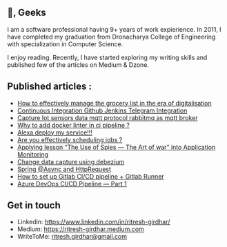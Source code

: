 
<h2> 👋, Geeks</h2>
   
I am a software professional having 9+ years of work expierience. In 2011, I have completed my graduation from Dronacharya College of Engineering with specialization in Computer Science.
<br/>

I enjoy reading. Recently, I have started exploring my writing skills and published few of the articles on Medium & Dzone.

## Published articles : 
- [How to effectively manage the grocery list in the era of digitalisation](https://medium.com/@ritresh.girdhar/how-to-effectively-manage-the-grocery-list-in-the-era-of-digitalisation-75bacc57189c?source=friends_link&sk=bdb525ff53fe7ef49dacecba3a31a8c6)
- [Continuous Integration Github Jenkins Telegram Integration](https://medium.com/@ritresh.girdhar/continuous-integration-github-jenkins-telegram-integration-dad64efaccb4?source=friends_link&sk=c093266ac807f83f365dfb85938e7143)
- [Capture Iot sensors data mqtt protocol rabbitmq as mqtt broker](https://medium.com/@ritresh.girdhar/capture-iot-sensors-data-mqtt-protocol-rabbitmq-as-mqtt-broker-30bd89ac94c3?source=friends_link&sk=505e2e179903767cf94e26fa1cc9aa3d)
- [Why to add docker linter in ci pipeline ?](https://medium.com/@ritresh.girdhar/why-to-add-docker-linter-in-ci-pipeline-2acf974c6f8c?source=friends_link&sk=23b75a1647debd1d30dfbcaa5fedb9a4) 
- [Alexa deploy my service!!!](https://blog.usejournal.com/alexa-deploy-my-service-ca99330ca002?source=friends_link&sk=9eaf74a52dde7a8145a7f2f1e1ebeeb5)
- [Are you effectively scheduling jobs ?](https://medium.com/@ritresh.girdhar/are-you-effectively-scheduling-jobs-2e668c04f356?source=friends_link&sk=6b3b16ec7161074f671c89d9949dcfe8)
- [Applying lesson “The Use of Spies — The Art of war” into Application Monitoring](https://ritresh-girdhar.medium.com/applying-lesson-the-use-of-spies-the-art-of-war-into-application-monitoring-bcca345e36b6)
- [Change data capture using debezium](https://ritresh-girdhar.medium.com/change-data-capture-using-debezium-ec48631d643a)
- [Spring @Async and HttpRequest](https://ritresh-girdhar.medium.com/spring-async-and-httprequest-a32ecc1a2f85)
- [How to set up Gitlab CI/CD pipeline + Gitlab Runner](https://ritresh-girdhar.medium.com/how-to-set-up-gitlab-ci-cd-pipeline-gitlab-runner-163c1c8d9cf8)
- [Azure DevOps CI/CD Pipeline — Part 1](https://medium.com/nerd-for-tech/continuous-integration-azure-devops-pipeline-part-1-3e09d6e9d7f0)


## Get in touch
- Linkedin: https://www.linkedin.com/in/ritresh-girdhar/
- Medium: https://ritresh-girdhar.medium.com
- WriteToMe: ritresh.girdhar@gmail.com
